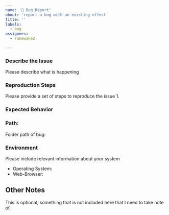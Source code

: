 ```yaml
---
name: '🐞 Bug Report'
about: 'report a bug with an existing effect'
title: ''
labels:
  - bug
assignees:
  - runewake2

---
```


### Describe the Issue
Please describe what is happening


### Reproduction Steps
Please provide a set of steps to reproduce the issue
1. 

### Expected Behavior

### Path:
Folder path of bug:


### Environment

Please include relevant information about your system

* Operating System:
* Web-Browser: 

## Other Notes
This is optional, something that is not included here that I need to take note of.
